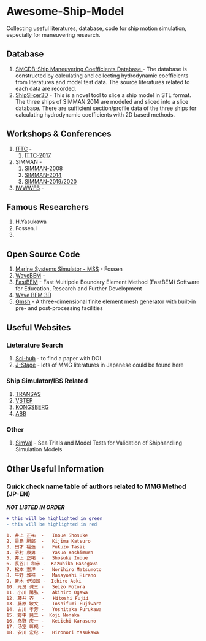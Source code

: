 # Awesome-Ship-Model
Collecting useful literatures, database, code for ship motion simulation, especially for maneuvering research.

## Database
1. [SMCDB-Ship Maneuvering Coefficients Database ](https://github.com/JingQF/SMCDB-Ship-Maneuvering-Coefficients-Database) - The database is constructed by calculating and collecting hydrodynamic coefficients from literatures and model test data. The source literatures related to each data are recorded.
2. [ShipSlicer3D](https://github.com/JingQF/ShipSlicer3D) - This is a novel tool to slice a ship model in STL format. The three ships of SIMMAN 2014 are modeled and sliced into a slice database. There are sufficient section/profile data of the three ships for calculating hydrodynamic coefficients with 2D based methods.

## Workshops & Conferences
1. [ITTC](https://ittc.info/) - 
    1. [ITTC-2017](http://www.ittc2017.com/)
2. SIMMAN - 
    1. [SIMMAN-2008](http://www.simman2008.dk/)
    2. [SIMMAN-2014](https://simman2014.dk/)
    3. [SIMMAN-2019/2020](http://www.simman2019.kr/)
3. [IWWWFB](http://www.iwwwfb.org/Workshops/34.htm) - 
  
## Famous Researchers 
1. H.Yasukawa
2. Fossen.I
3. 


## Open Source Code
1. [Marine Systems Simulator - MSS](http://www.marinecontrol.org/) - Fossen
2. [WaveBEM](https://mathlab.sissa.it/wavebem) - 
3. [FastBEM](http://yijunliu.com/Software/) -  Fast Multipole Boundary Element Method (FastBEM) Software for Education, Research and Further Development
4. [Wave BEM 3D](http://user.math.uzh.ch/s0670016/wavebem3/)
5. [Gmsh](http://www.gmsh.info/) - A three-dimensional finite element mesh generator with built-in pre- and post-processing facilities


## Useful Websites
  ### Lieterature Search
  1. [Sci-hub](https://sci-hub.tw/) - to find a paper with DOI 
  2. [J-Stage](https://www.jstage.jst.go.jp/) - lots of MMG literatures in Japanese could be found here
  ### Ship Simulator/IBS Related
  1. [TRANSAS](https://www.transas.com/)
  2. [VSTEP](https://www.vstepsimulation.com/)
  3. [KONGSBERG](https://www.kongsberg.com/digital/products/maritime-simulation/)
  4. [ABB](https://new.abb.com/marine/systems-and-solutions/automation-and-marinesoftware/advisory)
  ### Other
  1. [SimVal](https://www.sintef.no/projectweb/simval) - Sea Trials and Model Tests for Validation of Shiphandling Simulation Models

## Other Useful Information
### Quick check name table of authors related to MMG Method (JP-EN) 
***NOT LISTED IN ORDER*** 
```diff
+ this will be highlighted in green
- this will be highlighted in red

1. 井上 正祐  -   Inoue Shosuke
2. 貴島 勝郎  -   Kijima Katsuro
3. 田才 福造  -   Fukuzo Tasai
4. 芳村 康男  -   Yasuo Yoshimura
5. 井上 正祐  -   Shosuke Inoue
6. 長谷川 和彦 -  Kazuhiko Hasegawa
7. 松本 憲洋  -   Norihiro Matsumoto
8. 平野 雅祥  -   Masayoshi Hirano
9. 青木 伊知郎 -  Ichiro Aoki
10. 元良 诚三 -   Seizo Motora
11. 小川 陽弘 -   Akihiro Ogawa
12. 藤井 齐   -   Hitoshi Fujii
13. 藤原 敏文 -   Toshifumi Fujiwara
14. 古川 孝芳 -   Yoshitaka Furukawa
15. 野中 晃二 -  Koji Nonaka
16. 乌野 庆一 -   Keiichi Karasuno
17. 汤室 彰规 -
18. 安川 宏纪 -   Hironori Yasukawa
